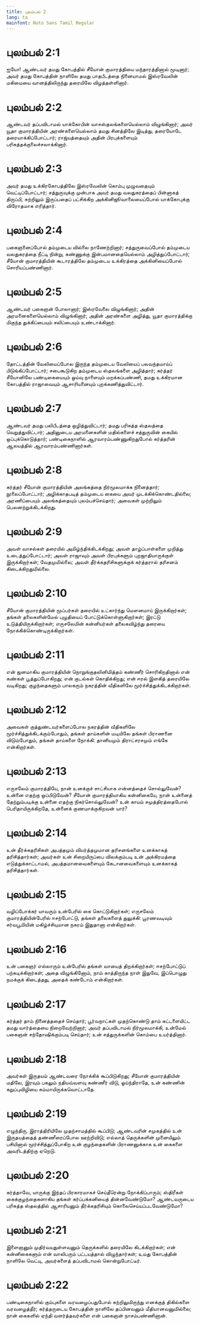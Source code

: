 ```yaml
---
title: புலம்பல் 2
lang: ta
mainfont: Noto Sans Tamil Regular
---
```


# புலம்பல் 2:1

ஐயோ! ஆண்டவர் தமது கோபத்தில் சீயோன் குமாரத்தியை மந்தாரத்தினால் மூடினார்; அவர் தமது கோபத்தின் நாளிலே தமது பாதபீடத்தை நினையாமல் இஸ்ரவேலின் மகிமையை வானத்திலிருந்து தரையிலே விழத்தள்ளினார்.

# புலம்பல் 2:2

ஆண்டவர் தப்பவிடாமல் யாக்கோபின் வாசஸ்தலங்களையெல்லாம் விழுங்கினார்; அவர் யூதா குமாரத்தியின் அரண்களையெல்லாம் தமது சினத்திலே இடித்து, தரையோடே தரையாக்கிப்போட்டார்; ராஜ்யத்தையும் அதின் பிரபுக்களையும் பரிசுத்தக்குலைச்சலாக்கினார்.

# புலம்பல் 2:3

அவர் தமது உக்கிரகோபத்திலே இஸ்ரவேலின் கொம்பு முழுவதையும் வெட்டிப்போட்டார்; சத்துருவுக்கு முன்பாக அவர் தமது வலதுகரத்தைப் பின்னாகத் திருப்பி, சுற்றிலும் இருப்பதைப் பட்சிக்கிற அக்கினிஜூவாலையைப்போல் யாக்கோபுக்கு விரோதமாக எரித்தார்.

# புலம்பல் 2:4

பகைஞனைப்போல் தம்முடைய வில்லை நாணேற்றினார்; சத்துருவைப்போல் தம்முடைய வலதுகரத்தை நீட்டி நின்று, கண்ணுக்கு இன்பமானதையெல்லாம் அழித்துப்போட்டார்; சீயோன் குமாரத்தியின் கூடாரத்திலே தம்முடைய உக்கிரத்தை அக்கினியைப்போல் சொரியப்பண்ணினார்.

# புலம்பல் 2:5

ஆண்டவர் பகைஞன் போலானார்; இஸ்ரவேலை விழுங்கினார்; அதின் அரமனைகளையெல்லாம் விழுங்கினார்; அதின் அரண்களை அழித்து, யூதா குமாரத்திக்கு மிகுந்த துக்கிப்பையும் சலிப்பையும் உண்டாக்கினார்.

# புலம்பல் 2:6

தோட்டத்தின் வேலியைப்போல இருந்த தம்முடைய வேலியைப் பலவந்தமாய்ப் பிடுங்கிப்போட்டார்; சபைகூடுகிற தம்முடைய ஸ்தலங்களை அழித்தார்; கர்த்தர் சீயோனிலே பண்டிகையையும் ஓய்வு நாளையும் மறக்கப்பண்ணி, தமது உக்கிரமான கோபத்தில் ராஜாவையும் ஆசாரியனையும் புறக்கணித்துவிட்டார்.

# புலம்பல் 2:7

ஆண்டவர் தமது பலிபீடத்தை ஒழித்துவிட்டார்; தமது பரிசுத்த ஸ்தலத்தை வெறுத்துவிட்டார்; அதினுடைய அரமனைகளின் மதில்களைச் சத்துருவின் கையில் ஒப்புக்கொடுத்தார்; பண்டிகைநாளில் ஆரவாரம்பண்ணுகிறதுபோல் கர்த்தரின் ஆலயத்தில் ஆரவாரம்பண்ணினார்கள்.

# புலம்பல் 2:8

கர்த்தர் சீயோன் குமாரத்தியின் அலங்கத்தை நிர்மூலமாக்க நினைத்தார்; நூலைப்போட்டார்; அழிக்காதபடித் தம்முடைய கையை அவர் முடக்கிக்கொண்டதில்லை; அரணிப்பையும் அலங்கத்தையும் புலம்பச்செய்தார்; அவைகள் முற்றிலும் பெலனற்றுக்கிடக்கிறது.

# புலம்பல் 2:9

அவள் வாசல்கள் தரையில் அமிழ்ந்திக்கிடக்கிறது; அவள் தாழ்ப்பாள்களை முறித்து உடைத்துப்போட்டார்; அவள் ராஜாவும் அவள் பிரபுக்களும் புறஜாதியாருக்குள் இருக்கிறார்கள்; வேதமுமில்லை; அவள் தீர்க்கதரிசிகளுக்குக் கர்த்தரால் தரிசனம் கிடைக்கிறதுமில்லை.

# புலம்பல் 2:10

சீயோன் குமாரத்தியின் மூப்பர்கள் தரையில் உட்கார்ந்து மெளனமாய் இருக்கிறார்கள்; தங்கள் தலைகளின்மேல் புழுதியைப் போட்டுக்கொள்ளுகிறார்கள்; இரட்டு உடுத்தியிருக்கிறார்கள்; எருசலேமின் கன்னியர்கள் தலைகவிழ்ந்து தரையை நோக்கிக்கொண்டிருக்கிறார்கள்.

# புலம்பல் 2:11

என் ஜனமாகிய குமாரத்தியின் நொறுங்குதலினிமித்தம் கண்ணீர் சொரிகிறதினால் என் கண்கள் பூத்துப்போகிறது; என் குடல்கள் கொதிக்கிறது; என் ஈரல் இளகித் தரையிலே வடிகிறது; குழந்தைகளும் பாலகரும் நகரத்தின் வீதிகளிலே மூர்ச்சித்துக்கிடக்கிறார்கள்.

# புலம்பல் 2:12

அவைகள் குத்துண்டவர்களைப்போல நகரத்தின் வீதிகளிலே மூர்ச்சித்துக்கிடக்கும்போதும், தங்கள் தாய்களின் மடியிலே தங்கள் பிராணனை விடும்போதும், தங்கள் தாய்களை நோக்கி: தானியமும் திராட்சரசமும் எங்கே என்கிறார்கள்.

# புலம்பல் 2:13

எருசலேம் குமாரத்தியே, நான் உனக்குச் சாட்சியாக என்னத்தைச் சொல்லுவேன்? உன்னை எதற்கு ஒப்பிடுவேன்? சீயோன் குமாரத்தியாகிய கன்னிகையே, நான் உன்னைத் தேற்றும்படிக்கு உன்னை எதற்கு நிகர்சொல்லுவேன்? உன் காயம் சமுத்திரத்தைபோல் பெரிதாயிருக்கிறதே, உன்னைக் குணமாக்குகிறவன் யார்?

# புலம்பல் 2:14

உன் தீர்க்கதரிசிகள் அபத்தமும் வியர்த்தமுமான தரிசனங்களை உனக்காகத் தரிசித்தார்கள்; அவர்கள் உன் சிறையிருப்பை விலக்கும்படி உன் அக்கிரமத்தை எடுத்துக்காட்டாமல், அபத்தமானவைகளையும் கேடானவைகளையும் உனக்காகத் தரிசித்தார்கள்.

# புலம்பல் 2:15

வழிப்போக்கர் யாவரும் உன்பேரில் கை கொட்டுகிறார்கள்; எருசலேம் குமாரத்தியின்பேரில் ஈசற்போட்டு, தங்கள் தலைகளைத் துலுக்கி: பூரணவடிவும் சர்வபூமியின் மகிழ்ச்சியுமான நகரம் இதுதானா என்கிறார்கள்.

# புலம்பல் 2:16

உன் பகைஞர் எல்லாரும் உன்பேரில் தங்கள் வாயைத் திறக்கிறார்கள்; ஈசற்போட்டுப் பற்கடிக்கிறார்கள்; அதை விழுங்கினோம், நாம் காத்திருந்த நாள் இதுவே, இப்பொழுது நமக்குக் கிடைத்தது, அதைக் கண்டோம் என்கிறார்கள்.

# புலம்பல் 2:17

கர்த்தர் தாம் நினைத்ததைச் செய்தார்; பூர்வநாட்கள் முதற்கொண்டு தாம் கட்டளையிட்ட தமது வார்த்தையை நிறைவேற்றினார்; அவர் தப்பவிடாமல் நிர்மூலமாக்கி, உன்மேல் பகைஞன் சந்தோஷிக்கும்படி செய்தார்; உன் சத்துருக்களின் கொம்பை உயர்த்தினார்.

# புலம்பல் 2:18

அவர்கள் இருதயம் ஆண்டவரை நோக்கிக் கூப்பிடுகிறது; சீயோன் குமாரத்தியின் மதிலே, இரவும் பகலும் நதியவ்வளவு கண்ணீர் விடு, ஓய்ந்திராதே, உன் கண்ணின் கறுப்புவிழியை சும்மாயிருக்கவொட்டாதே.

# புலம்பல் 2:19

எழுந்திரு, இராத்திரியிலே முதற்சாமத்தில் கூப்பிடு; ஆண்டவரின் சமுகத்தில் உன் இருதயத்தைத் தண்ணீரைப்போல ஊற்றிவிடு; எல்லாத் தெருக்களின் முனையிலும் பசியினால் மூர்ச்சித்துப்போகிற உன் குழந்தைகளின் பிராணனுக்காக உன் கைகளை அவரிடத்திற்கு ஏறெடு.

# புலம்பல் 2:20

கர்த்தாவே, யாருக்கு இந்தப் பிரகாரமாகச் செய்தீரென்று நோக்கிப்பாரும்; ஸ்திரீகள் கைக்குழந்தைகளாகிய தங்கள் கர்ப்பக்கனியைத் தின்னவேண்டுமோ? ஆண்டவருடைய பரிசுத்த ஸ்தலத்தில் ஆசாரியனும் தீர்க்கதரிசியும் கொலைசெய்யப்படவேண்டுமோ?

# புலம்பல் 2:21

இளைஞனும் முதிர்வயதுள்ளவனும் தெருக்களில் தரையிலே கிடக்கிறார்கள்; என் கன்னிகைகளும் என் வாலிபரும் பட்டயத்தால் விழுந்தார்கள்; உமது கோபத்தின் நாளிலே வெட்டி, அவர்களைத் தப்பவிடாமல் கொன்றுபோட்டீர்.

# புலம்பல் 2:22

பண்டிகைநாளில் கும்புகளை வரவழைப்பதுபோல் சுற்றிலுமிருந்து எனக்குத் திகில்களை வரவழைத்தீர்; கர்த்தருடைய கோபத்தின் நாளிலே தப்பினவனும் மீதியானவனுமில்லை; நான் கைகளில் ஏந்தி வளர்த்தவர்களை என் பகைஞன் நாசம்பண்ணினான்.

